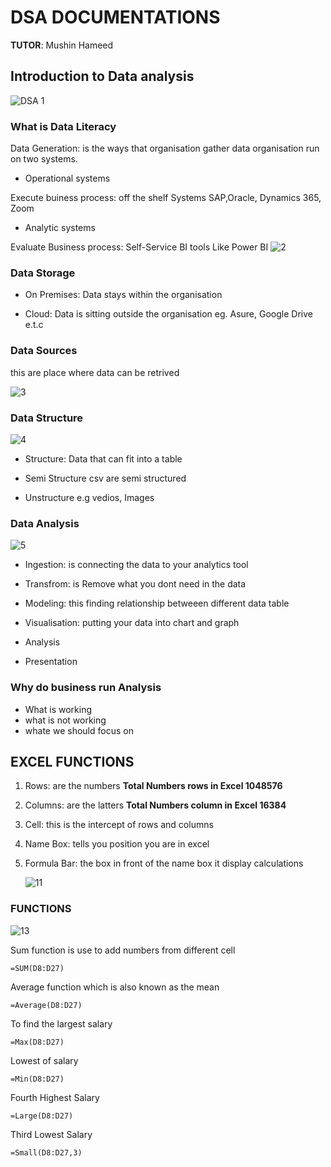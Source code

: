 # DSA DOCUMENTATIONS 
**TUTOR**: Mushin Hameed
## Introduction to Data analysis                      
![DSA 1](https://github.com/user-attachments/assets/8f1378cb-2120-46ec-9e62-ccfb1c126f84)

### What is Data Literacy


Data Generation: is the ways that organisation gather data
organisation run on two systems. 

- Operational systems

Execute buiness process: off the shelf Systems SAP,Oracle, Dynamics 365, Zoom

- Analytic systems

Evaluate Business process: Self-Service BI tools Like Power BI
![2](https://github.com/user-attachments/assets/de9d6f63-2a1a-4d8f-b094-96d4fc92094d)

### Data Storage


- On Premises: Data stays within the organisation 

- Cloud: Data is sitting outside the organisation eg. Asure, Google Drive e.t.c

### Data Sources 
this are place where data can be retrived 

![3](https://github.com/user-attachments/assets/ea6d9217-2bb4-4f0b-bb82-8405305daab2)


### Data Structure 

![4](https://github.com/user-attachments/assets/3d7e01ed-6482-4754-a4aa-563cf9a2101c)


- Structure: Data that can fit into a table

- Semi Structure csv are semi structured 

- Unstructure e.g vedios, Images 

### Data Analysis 
![5](https://github.com/user-attachments/assets/0cb1ee28-1b2a-4505-a97f-504ec003137e)


- Ingestion: is connecting the data to your analytics tool

- Transfrom: is Remove what you dont need in the data 

- Modeling: this finding relationship betweeen different data table 

- Visualisation: putting your data into chart and graph

- Analysis

- Presentation 

### Why do business run Analysis

- What is working
- what is not working
- whate we should focus on


## EXCEL FUNCTIONS

1. Rows: are the numbers **Total Numbers rows in Excel 1048576**

2. Columns: are the latters **Total Numbers column in Excel 16384**

3. Cell: this is the intercept of rows and columns 

4. Name Box: tells you position you are in excel 

5. Formula Bar: the box in front of the name box it display calculations

   ![11](https://github.com/user-attachments/assets/b27fe011-7d3f-4d9b-b1ed-63d92a36b351)

### FUNCTIONS 


![13](https://github.com/user-attachments/assets/1316f6e5-7daa-45af-b9c4-faaa8d26267d)

Sum function is use to add numbers from different cell
```
=SUM(D8:D27)
```

Average function which is also known as the mean 
```
=Average(D8:D27)
```

To find the largest salary
```
=Max(D8:D27)
```

Lowest of salary
```
=Min(D8:D27)
```

Fourth Highest Salary
```
=Large(D8:D27)
```

Third Lowest Salary
```
=Small(D8:D27,3)
```


















